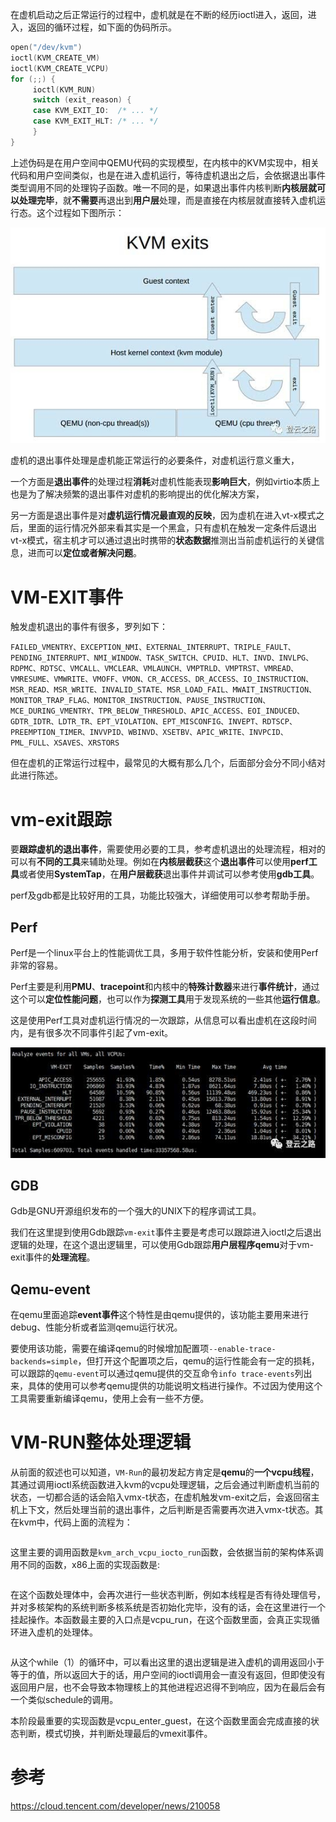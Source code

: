 

在虚机启动之后正常运行的过程中，虚机就是在不断的经历ioctl进入，返回，进入，返回的循环过程，如下面的伪码所示。

```cpp
open("/dev/kvm")
ioctl(KVM_CREATE_VM)
ioctl(KVM_CREATE_VCPU)
for (;;) {
     ioctl(KVM_RUN)
     switch (exit_reason) {
     case KVM_EXIT_IO:  /* ... */
     case KVM_EXIT_HLT: /* ... */
     }
}
```

上述伪码是在用户空间中QEMU代码的实现模型，在内核中的KVM实现中，相关代码和用户空间类似，也是在进入虚机运行，等待虚机退出之后，会依据退出事件类型调用不同的处理钩子函数。唯一不同的是，如果退出事件内核判断**内核层就可以处理完毕**，就**不需要**再退出到**用户层**处理，而是直接在内核层就直接转入虚机运行态。这个过程如下图所示：

![2020-04-23-21-47-08.png](./images/2020-04-23-21-47-08.png)

虚机的退出事件处理是虚机能正常运行的必要条件，对虚机运行意义重大，

一个方面是**退出事件**的处理过程**消耗**对虚机性能表现**影响巨大**，例如virtio本质上也是为了解决频繁的退出事件对虚机的影响提出的优化解决方案，

另一方面是退出事件是对**虚机运行情况最直观的反映**，因为虚机在进入vt-x模式之后，里面的运行情况外部来看其实是一个黑盒，只有虚机在触发一定条件后退出vt-x模式，宿主机才可以通过退出时携带的**状态数据**推测出当前虚机运行的关键信息，进而可以**定位或者解决问题**。

# VM-EXIT事件

触发虚机退出的事件有很多，罗列如下：

`FAILED_VMENTRY、EXCEPTION_NMI、EXTERNAL_INTERRUPT、TRIPLE_FAULT、PENDING_INTERRUPT、NMI_WINDOW、TASK_SWITCH、CPUID、HLT、INVD、INVLPG、RDPMC、RDTSC、VMCALL、VMCLEAR、VMLAUNCH、VMPTRLD、VMPTRST、VMREAD、VMRESUME、VMWRITE、VMOFF、VMON、CR_ACCESS、DR_ACCESS、IO_INSTRUCTION、MSR_READ、MSR_WRITE、INVALID_STATE、MSR_LOAD_FAIL、MWAIT_INSTRUCTION、MONITOR_TRAP_FLAG、MONITOR_INSTRUCTION、PAUSE_INSTRUCTION、MCE_DURING_VMENTRY、TPR_BELOW_THRESHOLD、APIC_ACCESS、EOI_INDUCED、GDTR_IDTR、LDTR_TR、EPT_VIOLATION、EPT_MISCONFIG、INVEPT、RDTSCP、PREEMPTION_TIMER、INVVPID、WBINVD、XSETBV、APIC_WRITE、INVPCID、PML_FULL、XSAVES、XRSTORS`

但在虚机的正常运行过程中，最常见的大概有那么几个，后面部分会分不同小结对此进行陈述。

# vm-exit跟踪

要**跟踪虚机的退出事件**，需要使用必要的工具，参考虚机退出的处理流程，相对的可以有**不同的工具**来辅助处理。例如在**内核层截获**这个**退出事件**可以使用**perf工具**或者使用**SystemTap**，在**用户层截获**退出事件并调试可以参考使用**gdb工具**。

perf及gdb都是比较好用的工具，功能比较强大，详细使用可以参考帮助手册。

## Perf

Perf是一个linux平台上的性能调优工具，多用于软件性能分析，安装和使用Perf非常的容易。

Perf主要是利用**PMU**、**tracepoint**和内核中的**特殊计数器**来进行**事件统计**，通过这个可以**定位性能问题**，也可以作为**探测工具**用于发现系统的一些其他**运行信息**。

这是使用Perf工具对虚机运行情况的一次跟踪，从信息可以看出虚机在这段时间内，是有很多次不同事件引起了vm-exit。

![2020-04-23-22-35-13.png](./images/2020-04-23-22-35-13.png)

## GDB

Gdb是GNU开源组织发布的一个强大的UNIX下的程序调试工具。

我们在这里提到使用Gdb跟踪`vm-exit`事件主要是考虑可以跟踪进入ioctl之后退出逻辑的处理，在这个退出逻辑里，可以使用Gdb跟踪**用户层程序qemu**对于vm-exit事件的**处理流程**。

## Qemu-event

在qemu里面追踪**event事件**这个特性是由qemu提供的，该功能主要用来进行debug、性能分析或者监测qemu运行状况。

要使用该功能，需要在编译qemu的时候增加配置项`--enable-trace-backends=simple`，但打开这个配置项之后，qemu的运行性能会有一定的损耗，可以跟踪的`qemu-event`可以通过qemu提供的交互命令`info trace-events`列出来，具体的使用可以参考qemu提供的功能说明文档进行操作。不过因为使用这个工具需要重新编译qemu，使用上会有一些不方便。

# VM-RUN整体处理逻辑

从前面的叙述也可以知道，`VM-Run`的最初发起方肯定是**qemu**的**一个vcpu线程**，其通过调用ioctl系统函数进入kvm的vcpu处理逻辑，之后会通过判断虚机当前的状态，一切都合适的话会陷入vmx-t状态，在虚机触发vm-exit之后，会返回宿主机上下文，然后处理当前的退出事件，之后判断是否需要再次进入vmx-t状态。其在kvm中，代码上面的流程为：

```cpp

```

这里主要的调用函数是`kvm_arch_vcpu_iocto_run`函数，会依据当前的架构体系调用不同的函数，x86上面的实现函数是:

```cpp

```

在这个函数处理体中，会再次进行一些状态判断，例如本线程是否有待处理信号，并对多核架构的系统判断多核系统是否初始化完毕，没有的话，会在这里进行一个挂起操作。本函数最主要的入口点是vcpu_run，在这个函数里面，会真正实现循环进入虚机的处理体。

```cpp

```

从这个while（1）的循环中，可以看出这里的退出逻辑是进入虚机的调用返回小于等于的值，所以返回大于的话，用户空间的ioctl调用会一直没有返回，但即使没有返回用户层，也不会导致本物理核上的其他进程迟迟得不到响应，因为在最后会有一个类似schedule的调用。

本阶段最重要的实现函数是vcpu_enter_guest，在这个函数里面会完成直接的状态判断，模式切换，并判断处理最后的vmexit事件。



# 参考

https://cloud.tencent.com/developer/news/210058